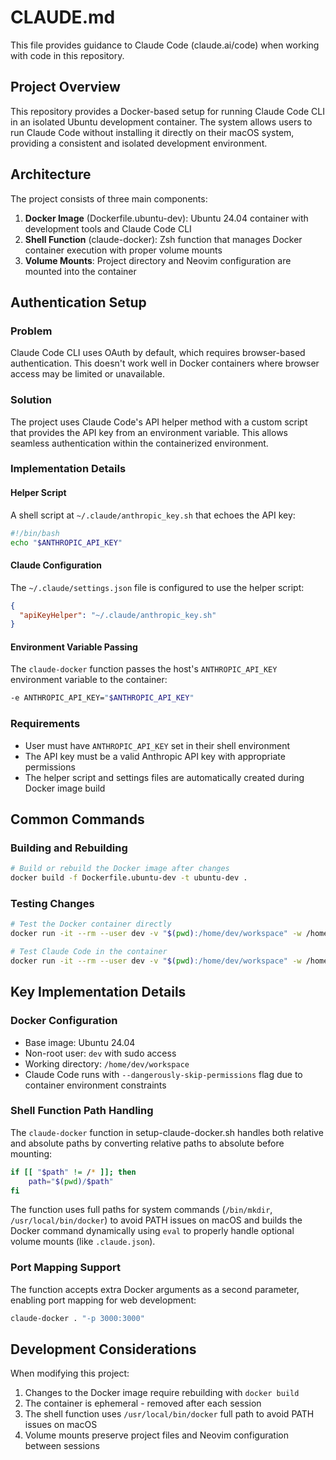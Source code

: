 # CLAUDE.md

This file provides guidance to Claude Code (claude.ai/code) when working with code in this repository.

## Project Overview

This repository provides a Docker-based setup for running Claude Code CLI in an isolated Ubuntu development container. The system allows users to run Claude Code without installing it directly on their macOS system, providing a consistent and isolated development environment.

## Architecture

The project consists of three main components:
1. **Docker Image** (Dockerfile.ubuntu-dev): Ubuntu 24.04 container with development tools and Claude Code CLI
2. **Shell Function** (claude-docker): Zsh function that manages Docker container execution with proper volume mounts
3. **Volume Mounts**: Project directory and Neovim configuration are mounted into the container

## Authentication Setup

### Problem
Claude Code CLI uses OAuth by default, which requires browser-based authentication. This doesn't work well in Docker containers where browser access may be limited or unavailable.

### Solution
The project uses Claude Code's API helper method with a custom script that provides the API key from an environment variable. This allows seamless authentication within the containerized environment.

### Implementation Details

#### Helper Script
A shell script at `~/.claude/anthropic_key.sh` that echoes the API key:
```bash
#!/bin/bash
echo "$ANTHROPIC_API_KEY"
```

#### Claude Configuration
The `~/.claude/settings.json` file is configured to use the helper script:
```json
{
  "apiKeyHelper": "~/.claude/anthropic_key.sh"
}
```

#### Environment Variable Passing
The `claude-docker` function passes the host's `ANTHROPIC_API_KEY` environment variable to the container:
```bash
-e ANTHROPIC_API_KEY="$ANTHROPIC_API_KEY"
```

### Requirements
- User must have `ANTHROPIC_API_KEY` set in their shell environment
- The API key must be a valid Anthropic API key with appropriate permissions
- The helper script and settings files are automatically created during Docker image build

## Common Commands

### Building and Rebuilding
```bash
# Build or rebuild the Docker image after changes
docker build -f Dockerfile.ubuntu-dev -t ubuntu-dev .
```

### Testing Changes
```bash
# Test the Docker container directly
docker run -it --rm --user dev -v "$(pwd):/home/dev/workspace" -w /home/dev/workspace ubuntu-dev /bin/bash

# Test Claude Code in the container
docker run -it --rm --user dev -v "$(pwd):/home/dev/workspace" -w /home/dev/workspace ubuntu-dev claude --dangerously-skip-permissions
```

## Key Implementation Details

### Docker Configuration
- Base image: Ubuntu 24.04
- Non-root user: `dev` with sudo access
- Working directory: `/home/dev/workspace`
- Claude Code runs with `--dangerously-skip-permissions` flag due to container environment constraints

### Shell Function Path Handling
The `claude-docker` function in setup-claude-docker.sh handles both relative and absolute paths by converting relative paths to absolute before mounting:
```bash
if [[ "$path" != /* ]]; then
    path="$(pwd)/$path"
fi
```

The function uses full paths for system commands (`/bin/mkdir`, `/usr/local/bin/docker`) to avoid PATH issues on macOS and builds the Docker command dynamically using `eval` to properly handle optional volume mounts (like `.claude.json`).

### Port Mapping Support

The function accepts extra Docker arguments as a second parameter, enabling port mapping for web development:

```bash
claude-docker . "-p 3000:3000"
```

## Development Considerations

When modifying this project:

1. Changes to the Docker image require rebuilding with `docker build`
2. The container is ephemeral - removed after each session
3. The shell function uses `/usr/local/bin/docker` full path to avoid PATH issues on macOS
4. Volume mounts preserve project files and Neovim configuration between sessions
